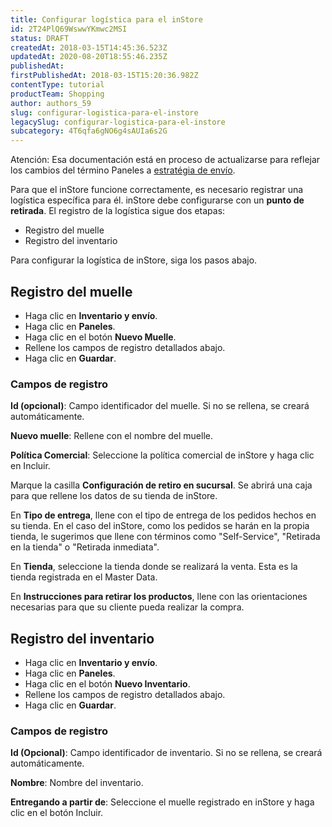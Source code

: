 ```yaml
---
title: Configurar logística para el inStore
id: 2T24PlQ69WswwYKmwc2MSI
status: DRAFT
createdAt: 2018-03-15T14:45:36.523Z
updatedAt: 2020-08-20T18:55:46.235Z
publishedAt: 
firstPublishedAt: 2018-03-15T15:20:36.982Z
contentType: tutorial
productTeam: Shopping
author: authors_59
slug: configurar-logistica-para-el-instore
legacySlug: configurar-logistica-para-el-instore
subcategory: 4T6qfa6gNO6g4sAUIa6s2G
---
```


<div class="alert alert-info">
Atención: Esa documentación está en proceso de actualizarse para reflejar los cambios del término Paneles a <a href="https://help.vtex.com/announcements/estoque-e-entrega-entenda-o-que-mudou-na-aba-paineis--1YNfaeNG206XKI2UbGBRSl">estratégia de envío</a>.
</div>  

Para que el inStore funcione correctamente, es necesario registrar una logística específica para él. inStore debe configurarse con un __punto de retirada__. El registro de la logística sigue dos etapas:

- Registro del muelle
- Registro del inventario

Para configurar la logística de inStore, siga los pasos abajo.

## Registro del muelle

- Haga clic en __Inventario y envío__.
- Haga clic en __Paneles__.
- Haga clic en el botón __Nuevo Muelle__.
- Rellene los campos de registro detallados abajo.
- Haga clic en __Guardar__.

### Campos de registro

__Id (opcional)__: Campo identificador del muelle. Si no se rellena, se creará automáticamente.

__Nuevo muelle__: Rellene con el nombre del muelle.

__Política Comercial__: Seleccione la política comercial de inStore y haga clic en Incluir.

Marque la casilla __Configuración de retiro en sucursal__. Se abrirá una caja para que rellene los datos de su tienda de inStore.

En __Tipo de entrega__, llene con el tipo de entrega de los pedidos hechos en su tienda. En el caso del inStore, como los pedidos se harán en la propia tienda, le sugerimos que llene con términos como "Self-Service", "Retirada en la tienda" o "Retirada inmediata".

En __Tienda__, seleccione la tienda donde se realizará la venta. Esta es la tienda registrada en el Master Data.

En __Instrucciones para retirar los productos__, llene con las orientaciones necesarias para que su cliente pueda realizar la compra.

## Registro del inventario

- Haga clic en __Inventario y envío__.
- Haga clic en __Paneles__.
- Haga clic en el botón __Nuevo Inventario__.
- Rellene los campos de registro detallados abajo.
- Haga clic en __Guardar__.

### Campos de registro

__Id (Opcional)__: Campo identificador de inventario. Si no se rellena, se creará automáticamente.

__Nombre__: Nombre del inventario.

__Entregando a partir de__: Seleccione el muelle registrado en inStore y haga clic en el botón Incluir.
